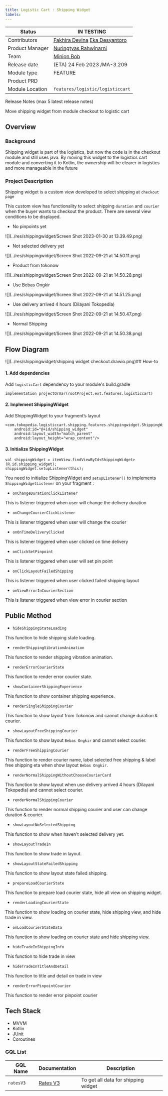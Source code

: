 ```yaml
---
title: Logistic Cart : Shipping Widget
labels:
---
```



| **Status** | ​<!--start status:YELLOW-->IN TESTING<!--end status--> |
| --- | --- |
| Contributors | ​[Fakhira Devina](https://tokopedia.atlassian.net/wiki/people/61077e53b704b40068e80a8e?ref=confluence) ​[Eka Desyantoro](https://tokopedia.atlassian.net/wiki/people/6283196bd9ddcc006e9c7a85?ref=confluence) ​ |
| Product Manager | [Nuringtyas Rahwinarni](https://tokopedia.atlassian.net/wiki/people/5f58b98ed2c77e0075ac9865?ref=confluence)  |
| Team | [Minion Bob](https://tokopedia.atlassian.net/people/team/2373d8a6-1afc-4f2a-aa7a-63855c273051) |
| Release date | (ETA) ​24 Feb 2023 / ​<!--start status:GREY-->MA-3.209<!--end status--> |
| Module type | ​<!--start status:YELLOW-->FEATURE<!--end status--> |
| Product PRD |  |
| Module Location | `features/logistic/logisticcart` |

<!--toc-->

  
Release Notes (max 5 latest release notes)

<!--start expand:ETA 24 Feb 2023 (MA-3.209)-->
Move shipping widget from module checkout to logistic cart
<!--end expand-->

## Overview

### Background

Shipping widget is part of the logistics, but now the code is in the checkout module and still uses java. By moving this widget to the logistics cart module and converting it to Kotlin, the ownership will be clearer in logistics and more manageable in the future

### Project Description

Shipping widget is a custom view developed to select shipping at `checkout page`

This custom view has functionality to select shipping `duration` and `courier` when the buyer wants to checkout the product. There are several view conditions to be displayed.  


- No pinpoints yet

![](../res/shippingwidget/Screen Shot 2023-01-30 at 13.39.49.png)
- Not selected delivery yet

![](../res/shippingwidget/Screen Shot 2022-09-21 at 14.50.11.png)

- Product from tokonow

![](../res/shippingwidget/Screen Shot 2022-09-21 at 14.50.28.png)

- Use Bebas Ongkir

![](../res/shippingwidget/Screen Shot 2022-09-21 at 14.51.25.png)

- Use delivery arrived 4 hours (Dilayani Tokopedia)

![](../res/shippingwidget/Screen Shot 2022-09-21 at 14.50.47.png)

- Normal Shipping

![](../res/shippingwidget/Screen Shot 2022-09-21 at 14.50.38.png)

## Flow Diagram

![](../res/shippingwidget/shipping widget checkout.drawio.png)## How-to

#### 1. Add dependencies

Add `logisticCart` dependency to your module's build.gradle



```
implementation projectOrAar(rootProject.ext.features.logisticcart)
```

#### 2. Implement ShippingWidget

Add ShippingWidget to your fragment’s layout



```
<com.tokopedia.logisticcart.shipping.features.shippingwidget.ShippingWidget
    android:id="@+id/shipping_widget"
    android:layout_width="match_parent"
    android:layout_height="wrap_content"/>
```

#### 3. Initialize ShippingWidget



```
val shippingWidget = itemView.findViewById<ShippingWidget>(R.id.shipping_widget);
shippingWidget.setupListener(this);
```

You need to initialize ShippingWidget and `setupListener()` to implements `ShippingWidgetListener` on your fragment : 

- `onChangeDurationClickListener`

This is listener triggered when user will change the delivery duration

- `onChangeCourierClickListener`

This is listener triggered when user will change the courier

- `onOnTimeDeliveryClicked`

This is listener triggered when user clicked on time delivery

- `onClickSetPinpoint`

This is listener triggered when user will set pin point

- `onClickLayoutFailedShipping`

This is listener triggered when user clicked failed shipping layout

- `onViewErrorInCourierSection`

This is listener triggered when view error in courier section

## Public Method

- `hideShippingStateLoading`

This function to hide shipping state loading.

- `renderShippingVibrationAnimation`

This function to render shipping vibration animation.

- `renderErrorCourierState`

This function to render error courier state.

- `showContainerShippingExperience`

This function to show container shipping experience.

- `renderSingleShippingCourier`

This function to show layout from Tokonow and cannot change duration & courier.

- `showLayoutFreeShippingCourier`

This function to show layout `Bebas Ongkir` and cannot select courier.

- `renderFreeShippingCourier`

This function to render courier name, label selected free shipping & label free shipping eta when show layout `Bebas Ongkir`.

- `renderNormalShippingWithoutChooseCourierCard`

This function to show layout when use delivery arrived 4 hours (Dilayani Tokopedia) and cannot select courier.

- `renderNormalShippingCourier`

This function to render normal shipping courier and user can change duration & courier.

- `showLayoutNoSelectedShipping`

This function to show when haven't selected delivery yet.

- `showLayoutTradeIn`

This function to show trade in layout.

- `showLayoutStateFailedShipping`

This function to show layout state failed shipping.

- `prepareLoadCourierState`

This function to prepare load courier state, hide all view on shipping widget.

- `renderLoadingCourierState`

This function to show loading on courier state, hide shipping view, and hide trade in view.

- `onLoadCourierStateData`

This function to show loading on courier state and hide shipping view.

- `hideTradeInShippingInfo`

This function to hide trade in view

- `hideTradeInTitleAndDetail`

This function to title and detail on trade in view

- `renderErrorPinpointCourier`

This function to render error pinpoint courier

## Tech Stack

- MVVM
- Kotlin
- JUnit
- Coroutines

### GQL List



| **GQL Name** | **Documentation** | **Description** |
| --- | --- | --- |
| `ratesV3` | ​[Rates V3](/wiki/spaces/LG/pages/567279712/Rates+V3)  | To get all data for shipping widget |
